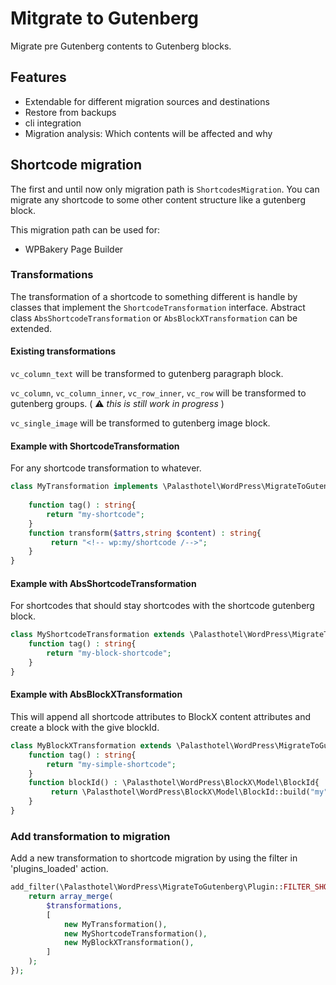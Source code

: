 # Mitgrate to Gutenberg
Migrate pre Gutenberg contents to Gutenberg blocks.

## Features

 - Extendable for different migration sources and destinations
 - Restore from backups
 - cli integration
 - Migration analysis: Which contents will be affected and why

## Shortcode migration

The first and until now only migration path is `ShortcodesMigration`. You can migrate any shortcode to some other content structure like a gutenberg block. 

This migration path can be used for:

 - WPBakery Page Builder


### Transformations

The transformation of a shortcode to something different is handle by classes that implement the `ShortcodeTransformation` interface. Abstract class `AbsShortcodeTransformation` or `AbsBlockXTransformation` can be extended.

#### Existing transformations

`vc_column_text` will be transformed to gutenberg paragraph block.

`vc_column`, `vc_column_inner`, `vc_row_inner`, `vc_row` will be transformed to gutenberg groups. ( ⚠️ _this is still work in progress_ )

`vc_single_image` will be transformed to gutenberg image block.


#### Example with ShortcodeTransformation

For any shortcode transformation to whatever.

```php
class MyTransformation implements \Palasthotel\WordPress\MigrateToGutenberg\Interfaces\ShortcodeTransformation {
    
    function tag() : string{
        return "my-shortcode";
    }
    function transform($attrs,string $content) : string{
         return "<!-- wp:my/shortcode /-->";
    }
}
```

#### Example with AbsShortcodeTransformation

For shortcodes that should stay shortcodes with the shortcode gutenberg block. 

```php
class MyShortcodeTransformation extends \Palasthotel\WordPress\MigrateToGutenberg\Transformations\AbsShortcodeTransformation {
    function tag() : string{
        return "my-block-shortcode";
    }
}
```

#### Example with AbsBlockXTransformation

This will append all shortcode attributes to BlockX content attributes and create a block with the give blockId.

```php
class MyBlockXTransformation extends \Palasthotel\WordPress\MigrateToGutenberg\Transformations\AbsBlockXTransformation {
    function tag() : string{
        return "my-simple-shortcode";
    }
    function blockId() : \Palasthotel\WordPress\BlockX\Model\BlockId{
         return \Palasthotel\WordPress\BlockX\Model\BlockId::build("my", "simple-block");
    }
}
```

### Add transformation to migration

Add a new transformation to shortcode migration by using the filter in 'plugins_loaded' action.

```php
add_filter(\Palasthotel\WordPress\MigrateToGutenberg\Plugin::FILTER_SHORTCODE_TRANSFORMATIONS, function($transformations){
    return array_merge(
        $transformations,
        [
            new MyTransformation(),
            new MyShortcodeTransformation(),
            new MyBlockXTransformation(),      
        ]
    );
});
```